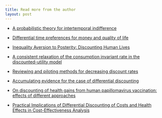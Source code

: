 ```yaml
---
title: Read more from the author
layout: post
---
```


<ul class="links">
<p><li><a href="http://file.scirp.org/pdf/TEL_2014061614220847.pdf">A probabilistic theory for intertemporal indifference
</a></li></p><p>
	<li><a href="https://link.springer.com/article/10.1007%2Fs40273-013-0124-8">Differential time preferences for money and quality of life
</a></li></p><p>
		<li><a href="https://www.rug.nl/research/portal/files/14414102/ThesisOnlineVersion.pdf">Inequality Aversion to Posterity: Discounting
Human Lives
</a></li></p><p>
			<li><a href="http://file.scirp.org/pdf/TEL_2013082616290413.pdf">A consistent relaxation of the consumption invariant rate in the discounted-utility model
</a></li></p><p>
	<li><a href="https://www.tandfonline.com/doi/abs/10.1586/14737167.2013.815404?journalCode=ierp20">Reviewing and piloting methods for decreasing discount rates</a></li></p><p>
	<li><a href="https://www.tandfonline.com/doi/full/10.1586/ecp.12.73">Accumulating evidence for the case of differential discounting
</a></li></p><p>
	<li><a href="http://www.valueinhealthjournal.com/article/S1098-3015(12)00018-6/fulltext?_returnURL=https%3A%2F%2Flinkinghub.elsevier.com%2Fretrieve%2Fpii%2FS1098301512000186%3Fshowall%3Dtrue">On discounting of health gains from human papillomavirus vaccination: effects of different approaches
</a></li></p><p>
	<li><a href="http://www.valueinhealthjournal.com/article/S1098-3015(11)03340-7/fulltext?_returnURL=https%3A%2F%2Flinkinghub.elsevier.com%2Fretrieve%2Fpii%2FS1098301511033407%3Fshowall%3Dtrue">Practical Implications of Differential Discounting of Costs and Health Effects in Cost-Effectiveness Analysis</a></li></p>
</ul>